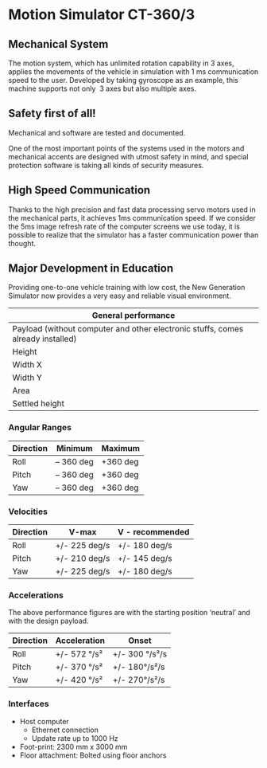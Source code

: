 # Motion Simulator CT-360/3

## Mechanical System

The motion system, which has unlimited rotation capability in 3 axes, applies the movements of the vehicle in simulation with 1 ms communication speed to the user. Developed by taking gyroscope as an example, this machine supports not only  3 axes but also multiple axes.

## Safety first of all!

Mechanical and software are tested and documented.

One of the most important points of the systems used in the motors and mechanical accents are designed with utmost safety in mind, and special protection software is taking all kinds of security measures.

## High Speed Communication

Thanks to the high precision and fast data processing servo motors used in the mechanical parts, it achieves 1ms communication speed. If we consider the 5ms image refresh rate of the computer screens we use today, it is possible to realize that the simulator has a faster communication power than thought.

## Major Development in Education

Providing one-to-one vehicle training with low cost, the New Generation Simulator now provides a very easy and reliable visual environment.

| General performance                                                             |
| ------------------------------------------------------------------------------- |
| Payload (without computer and other electronic stuffs, comes already installed) | 120 Kg |
| Height                                                                          | 218 cm |
| Width X                                                                         | 230 cm |
| Width Y                                                                         | 300 cm |
| Area                                                                            | 6.90 m² |
| Settled height                                                                  | 0.3 m |

### Angular Ranges

| Direction | Minimum   | Maximum  |
| --------- | --------- | -------- |
| Roll      | – 360 deg | +360 deg |
| Pitch     | – 360 deg | +360 deg |
| Yaw       | – 360 deg | +360 deg |

### Velocities

| Direction | V-max         | V - recommended |
| --------- | ------------- | --------------- |
| Roll      | +/- 225 deg/s | +/- 180 deg/s   |
| Pitch     | +/- 210 deg/s | +/- 145 deg/s   |
| Yaw       | +/- 225 deg/s | +/- 180 deg/s   |

### Accelerations

The above performance figures are with the starting position ‘neutral’ and with the design payload.

| Direction | Acceleration | Onset          |
| --------- | ------------ | -------------- |
| Roll      | +/- 572 °/s² | +/- 300 °/s²/s |
| Pitch     | +/- 370 °/s² | +/- 180°/s²/s  |
| Yaw       | +/- 420 °/s² | +/- 270°/s²/s  |

### **Interfaces**

- Host computer
  - Ethernet connection
  - Update rate up to 1000 Hz
- Foot-print: 2300 mm x 3000 mm
- Floor attachment: Bolted using floor anchors
